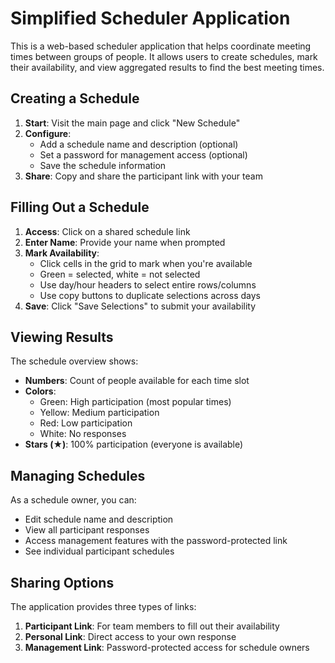 # Simplified Scheduler Application

This is a web-based scheduler application that helps coordinate meeting times between groups of people. It allows users to create schedules, mark their availability, and view aggregated results to find the best meeting times.


## Creating a Schedule

1. **Start**: Visit the main page and click "New Schedule"
2. **Configure**: 
   - Add a schedule name and description (optional)
   - Set a password for management access (optional)
   - Save the schedule information
3. **Share**: Copy and share the participant link with your team

## Filling Out a Schedule

1. **Access**: Click on a shared schedule link
2. **Enter Name**: Provide your name when prompted
3. **Mark Availability**: 
   - Click cells in the grid to mark when you're available
   - Green = selected, white = not selected
   - Use day/hour headers to select entire rows/columns
   - Use copy buttons to duplicate selections across days
4. **Save**: Click "Save Selections" to submit your availability

## Viewing Results

The schedule overview shows:
- **Numbers**: Count of people available for each time slot
- **Colors**: 
  - Green: High participation (most popular times)
  - Yellow: Medium participation
  - Red: Low participation
  - White: No responses
- **Stars (★)**: 100% participation (everyone is available)

## Managing Schedules

As a schedule owner, you can:
- Edit schedule name and description
- View all participant responses
- Access management features with the password-protected link
- See individual participant schedules

## Sharing Options

The application provides three types of links:

1. **Participant Link**: For team members to fill out their availability
2. **Personal Link**: Direct access to your own response
3. **Management Link**: Password-protected access for schedule owners


